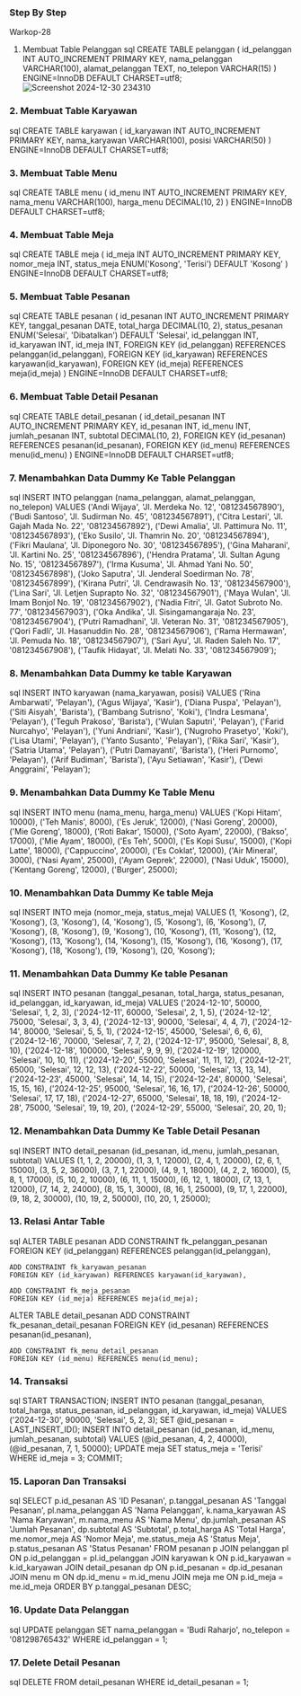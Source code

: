 ### Step By Step
Warkop-28


1. Membuat Table Pelanggan
sql
CREATE TABLE pelanggan (
    id_pelanggan INT AUTO_INCREMENT PRIMARY KEY,
    nama_pelanggan VARCHAR(100),
    alamat_pelanggan TEXT,
    no_telepon VARCHAR(15)
) ENGINE=InnoDB DEFAULT CHARSET=utf8;
![Screenshot 2024-12-30 234310](https://github.com/user-attachments/assets/691dd205-0402-4881-8c64-465edaf022cd)





### 2. Membuat Table Karyawan
sql
CREATE TABLE karyawan (
    id_karyawan INT AUTO_INCREMENT PRIMARY KEY,
    nama_karyawan VARCHAR(100),
    posisi VARCHAR(50)
) ENGINE=InnoDB DEFAULT CHARSET=utf8;


### 3. Membuat Table Menu
sql
CREATE TABLE menu (
    id_menu INT AUTO_INCREMENT PRIMARY KEY,
    nama_menu VARCHAR(100),
    harga_menu DECIMAL(10, 2)
) ENGINE=InnoDB DEFAULT CHARSET=utf8;


### 4. Membuat Table Meja
sql
CREATE TABLE meja (
    id_meja INT AUTO_INCREMENT PRIMARY KEY,
    nomor_meja INT,
    status_meja ENUM('Kosong', 'Terisi') DEFAULT 'Kosong'
) ENGINE=InnoDB DEFAULT CHARSET=utf8;

### 5. Membuat Table Pesanan
sql
CREATE TABLE pesanan (
    id_pesanan INT AUTO_INCREMENT PRIMARY KEY,
    tanggal_pesanan DATE,
    total_harga DECIMAL(10, 2),
    status_pesanan ENUM('Selesai', 'Dibatalkan') DEFAULT 'Selesai',
    id_pelanggan INT,
    id_karyawan INT,
    id_meja INT,
    FOREIGN KEY (id_pelanggan) REFERENCES pelanggan(id_pelanggan),
    FOREIGN KEY (id_karyawan) REFERENCES karyawan(id_karyawan),
    FOREIGN KEY (id_meja) REFERENCES meja(id_meja)
) ENGINE=InnoDB DEFAULT CHARSET=utf8;


### 6. Membuat Table Detail Pesanan
sql
CREATE TABLE detail_pesanan (
    id_detail_pesanan INT AUTO_INCREMENT PRIMARY KEY,
    id_pesanan INT,
    id_menu INT,
    jumlah_pesanan INT,
    subtotal DECIMAL(10, 2),
    FOREIGN KEY (id_pesanan) REFERENCES pesanan(id_pesanan),
    FOREIGN KEY (id_menu) REFERENCES menu(id_menu)
) ENGINE=InnoDB DEFAULT CHARSET=utf8;


### 7. Menambahkan Data Dummy Ke Table Pelanggan
sql
INSERT INTO pelanggan (nama_pelanggan, alamat_pelanggan, no_telepon) VALUES
('Andi Wijaya', 'Jl. Merdeka No. 12', '081234567890'),
('Budi Santoso', 'Jl. Sudirman No. 45', '081234567891'),
('Citra Lestari', 'Jl. Gajah Mada No. 22', '081234567892'),
('Dewi Amalia', 'Jl. Pattimura No. 11', '081234567893'),
('Eko Susilo', 'Jl. Thamrin No. 20', '081234567894'),
('Fikri Maulana', 'Jl. Diponegoro No. 30', '081234567895'),
('Gina Maharani', 'Jl. Kartini No. 25', '081234567896'),
('Hendra Pratama', 'Jl. Sultan Agung No. 15', '081234567897'),
('Irma Kusuma', 'Jl. Ahmad Yani No. 50', '081234567898'),
('Joko Saputra', 'Jl. Jenderal Soedirman No. 78', '081234567899'),
('Kirana Putri', 'Jl. Cendrawasih No. 13', '081234567900'),
('Lina Sari', 'Jl. Letjen Suprapto No. 32', '081234567901'),
('Maya Wulan', 'Jl. Imam Bonjol No. 19', '081234567902'),
('Nadia Fitri', 'Jl. Gatot Subroto No. 77', '081234567903'),
('Oka Andika', 'Jl. Sisingamangaraja No. 23', '081234567904'),
('Putri Ramadhani', 'Jl. Veteran No. 31', '081234567905'),
('Qori Fadli', 'Jl. Hasanuddin No. 28', '081234567906'),
('Rama Hermawan', 'Jl. Pemuda No. 18', '081234567907'),
('Sari Ayu', 'Jl. Raden Saleh No. 17', '081234567908'),
('Taufik Hidayat', 'Jl. Melati No. 33', '081234567909');


### 8. Menambahkan Data Dummy ke table Karyawan
sql
INSERT INTO karyawan (nama_karyawan, posisi) VALUES
('Rina Ambarwati', 'Pelayan'),
('Agus Wijaya', 'Kasir'),
('Diana Puspa', 'Pelayan'),
('Siti Aisyah', 'Barista'),
('Bambang Sutrisno', 'Koki'),
('Indra Lesmana', 'Pelayan'),
('Teguh Prakoso', 'Barista'),
('Wulan Saputri', 'Pelayan'),
('Farid Nurcahyo', 'Pelayan'),
('Yuni Andriani', 'Kasir'),
('Nugroho Prasetyo', 'Koki'),
('Lisa Utami', 'Pelayan'),
('Yanto Susanto', 'Pelayan'),
('Rika Sari', 'Kasir'),
('Satria Utama', 'Pelayan'),
('Putri Damayanti', 'Barista'),
('Heri Purnomo', 'Pelayan'),
('Arif Budiman', 'Barista'),
('Ayu Setiawan', 'Kasir'),
('Dewi Anggraini', 'Pelayan');


### 9. Menambahkan Data Dummy Ke Table Menu
sql
INSERT INTO menu (nama_menu, harga_menu) VALUES
('Kopi Hitam', 10000),
('Teh Manis', 8000),
('Es Jeruk', 12000),
('Nasi Goreng', 20000),
('Mie Goreng', 18000),
('Roti Bakar', 15000),
('Soto Ayam', 22000),
('Bakso', 17000),
('Mie Ayam', 18000),
('Es Teh', 5000),
('Es Kopi Susu', 15000),
('Kopi Latte', 18000),
('Cappuccino', 20000),
('Es Coklat', 12000),
('Air Mineral', 3000),
('Nasi Ayam', 25000),
('Ayam Geprek', 22000),
('Nasi Uduk', 15000),
('Kentang Goreng', 12000),
('Burger', 25000);


### 10. Menambahkan Data Dummy Ke table Meja
sql
INSERT INTO meja (nomor_meja, status_meja) VALUES
(1, 'Kosong'),
(2, 'Kosong'),
(3, 'Kosong'),
(4, 'Kosong'),
(5, 'Kosong'),
(6, 'Kosong'),
(7, 'Kosong'),
(8, 'Kosong'),
(9, 'Kosong'),
(10, 'Kosong'),
(11, 'Kosong'),
(12, 'Kosong'),
(13, 'Kosong'),
(14, 'Kosong'),
(15, 'Kosong'),
(16, 'Kosong'),
(17, 'Kosong'),
(18, 'Kosong'),
(19, 'Kosong'),
(20, 'Kosong');


### 11. Menambahkan Data Dummy Ke table Pesanan
sql
INSERT INTO pesanan (tanggal_pesanan, total_harga, status_pesanan, id_pelanggan, id_karyawan, id_meja) VALUES
('2024-12-10', 50000, 'Selesai', 1, 2, 3),
('2024-12-11', 60000, 'Selesai', 2, 1, 5),
('2024-12-12', 75000, 'Selesai', 3, 3, 4),
('2024-12-13', 90000, 'Selesai', 4, 4, 7),
('2024-12-14', 80000, 'Selesai', 5, 5, 1),
('2024-12-15', 45000, 'Selesai', 6, 6, 6),
('2024-12-16', 70000, 'Selesai', 7, 7, 2),
('2024-12-17', 95000, 'Selesai', 8, 8, 10),
('2024-12-18', 100000, 'Selesai', 9, 9, 9),
('2024-12-19', 120000, 'Selesai', 10, 10, 11),
('2024-12-20', 55000, 'Selesai', 11, 11, 12),
('2024-12-21', 65000, 'Selesai', 12, 12, 13),
('2024-12-22', 50000, 'Selesai', 13, 13, 14),
('2024-12-23', 45000, 'Selesai', 14, 14, 15),
('2024-12-24', 80000, 'Selesai', 15, 15, 16),
('2024-12-25', 95000, 'Selesai', 16, 16, 17),
('2024-12-26', 50000, 'Selesai', 17, 17, 18),
('2024-12-27', 65000, 'Selesai', 18, 18, 19),
('2024-12-28', 75000, 'Selesai', 19, 19, 20),
('2024-12-29', 55000, 'Selesai', 20, 20, 1);


### 12. Menambahkan Data Dummy Ke Table Detail Pesanan
sql
INSERT INTO detail_pesanan (id_pesanan, id_menu, jumlah_pesanan, subtotal) VALUES
(1, 1, 2, 20000),
(1, 3, 1, 12000),
(2, 4, 1, 20000),
(2, 6, 1, 15000),
(3, 5, 2, 36000),
(3, 7, 1, 22000),
(4, 9, 1, 18000),
(4, 2, 2, 16000),
(5, 8, 1, 17000),
(5, 10, 2, 10000),
(6, 11, 1, 15000),
(6, 12, 1, 18000),
(7, 13, 1, 12000),
(7, 14, 2, 24000),
(8, 15, 1, 3000),
(8, 16, 1, 25000),
(9, 17, 1, 22000),
(9, 18, 2, 30000),
(10, 19, 2, 50000),
(10, 20, 1, 25000);


### 13. Relasi Antar Table 
sql
ALTER TABLE pesanan
    ADD CONSTRAINT fk_pelanggan_pesanan
    FOREIGN KEY (id_pelanggan) REFERENCES pelanggan(id_pelanggan),
    
    ADD CONSTRAINT fk_karyawan_pesanan
    FOREIGN KEY (id_karyawan) REFERENCES karyawan(id_karyawan),
    
    ADD CONSTRAINT fk_meja_pesanan
    FOREIGN KEY (id_meja) REFERENCES meja(id_meja);

ALTER TABLE detail_pesanan
    ADD CONSTRAINT fk_pesanan_detail_pesanan
    FOREIGN KEY (id_pesanan) REFERENCES pesanan(id_pesanan),
    
    ADD CONSTRAINT fk_menu_detail_pesanan
    FOREIGN KEY (id_menu) REFERENCES menu(id_menu);

### 14. Transaksi
sql
START TRANSACTION;
INSERT INTO pesanan (tanggal_pesanan, total_harga, status_pesanan, id_pelanggan, id_karyawan, id_meja) VALUES ('2024-12-30', 90000, 'Selesai', 5, 2, 3);
SET @id_pesanan = LAST_INSERT_ID();
INSERT INTO detail_pesanan (id_pesanan, id_menu, jumlah_pesanan, subtotal) VALUES (@id_pesanan, 4, 2, 40000), (@id_pesanan, 7, 1, 50000);
UPDATE meja SET status_meja = 'Terisi' WHERE id_meja = 3;
COMMIT;


### 15. Laporan Dan Transaksi 
sql
SELECT 
    p.id_pesanan AS 'ID Pesanan',
    p.tanggal_pesanan AS 'Tanggal Pesanan',
    pl.nama_pelanggan AS 'Nama Pelanggan',
    k.nama_karyawan AS 'Nama Karyawan',
    m.nama_menu AS 'Nama Menu',
    dp.jumlah_pesanan AS 'Jumlah Pesanan',
    dp.subtotal AS 'Subtotal',
    p.total_harga AS 'Total Harga',
    me.nomor_meja AS 'Nomor Meja',
    me.status_meja AS 'Status Meja',
    p.status_pesanan AS 'Status Pesanan'
FROM 
    pesanan p
JOIN 
    pelanggan pl ON p.id_pelanggan = pl.id_pelanggan
JOIN 
    karyawan k ON p.id_karyawan = k.id_karyawan
JOIN 
    detail_pesanan dp ON p.id_pesanan = dp.id_pesanan
JOIN 
    menu m ON dp.id_menu = m.id_menu
JOIN 
    meja me ON p.id_meja = me.id_meja
ORDER BY 
    p.tanggal_pesanan DESC;

### 16. Update Data Pelanggan
sql
UPDATE pelanggan
SET nama_pelanggan = 'Budi Raharjo', no_telepon = '081298765432'
WHERE id_pelanggan = 1;

### 17. Delete Detail Pesanan
sql
DELETE FROM detail_pesanan
WHERE id_detail_pesanan = 1;

